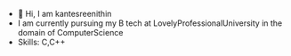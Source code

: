 - 👋 Hi, I am kantesreenithin
-  I am currently pursuing my B tech at LovelyProfessionalUniversity in the domain of ComputerScience
-  Skills: C,C++

<!---
kantesreenithin/kantesreenithin is a ✨ special ✨ repository because its `README.md` (this file) appears on your GitHub profile.
You can click the Preview link to take a look at your changes.
--->
